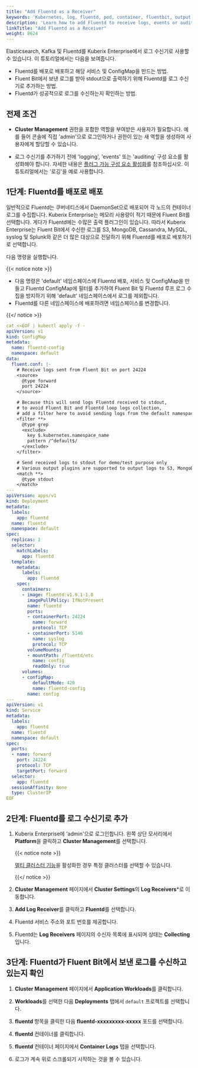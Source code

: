 ```yaml
---
title: "Add Fluentd as a Receiver"
keywords: 'Kubernetes, log, fluentd, pod, container, fluentbit, output'
description: 'Learn how to add Fluentd to receive logs, events or audit logs.'
linkTitle: "Add Fluentd as a Receiver"
weight: 8624
---
```

Elasticsearch, Kafka 및 Fluentd를 Kuberix Enterprise에서 로그 수신기로 사용할 수 있습니다. 이 튜토리얼에서는 다음을 보여줍니다.

- Fluentd를 배포로 배포하고 해당 서비스 및 ConfigMap을 만드는 방법.
- Fluent Bit에서 보낸 로그를 받아 stdout으로 출력하기 위해 Fluentd를 로그 수신기로 추가하는 방법.
- Fluentd가 성공적으로 로그를 수신하는지 확인하는 방법.

## 전제 조건

- **Cluster Management** 권한을 포함한 역할을 부여받은 사용자가 필요합니다. 예를 들어 콘솔에 직접 'admin'으로 로그인하거나 권한이 있는 새 역할을 생성하여 사용자에게 할당할 수 있습니다.

- 로그 수신기를 추가하기 전에 'logging', 'events' 또는 'auditing' 구성 요소를 활성화해야 합니다. 자세한 내용은 [플러그 가능 구성 요소 활성화](../../../../pluggable-components/)를 참조하십시오. 이 튜토리얼에서는 '로깅'을 예로 사용합니다.

## 1단계: Fluentd를 배포로 배포

일반적으로 Fluentd는 쿠버네티스에서 DaemonSet으로 배포되어 각 노드의 컨테이너 로그를 수집합니다. Kuberix Enterprise는 메모리 사용량이 적기 때문에 Fluent Bit를 선택합니다. 게다가 Fluentd에는 수많은 출력 플러그인이 있습니다. 따라서 Kuberix Enterprise는 Fluent Bit에서 수신한 로그를 S3, MongoDB, Cassandra, MySQL, syslog 및 Splunk와 같은 더 많은 대상으로 전달하기 위해 Fluentd를 배포로 배포하기로 선택합니다.

다음 명령을 실행합니다.

{{< notice note >}}

- 다음 명령은 'default' 네임스페이스에 Fluentd 배포, 서비스 및 ConfigMap을 만들고 Fluentd ConfigMap에 필터를 추가하여 Fluent Bit 및 Fluentd 루프 로그 수집을 방지하기 위해 'default' 네임스페이스에서 로그를 제외합니다.
- Fluentd를 다른 네임스페이스에 배포하려면 네임스페이스를 변경합니다.

{{</ notice >}}

```yaml
cat <<EOF | kubectl apply -f -
apiVersion: v1
kind: ConfigMap
metadata:
  name: fluentd-config
  namespace: default
data:
  fluent.conf: |-
    # Receive logs sent from Fluent Bit on port 24224
    <source>
      @type forward
      port 24224
    </source>

    # Because this will send logs Fluentd received to stdout,
    # to avoid Fluent Bit and Fluentd loop logs collection,
    # add a filter here to avoid sending logs from the default namespace to stdout again
    <filter **>
      @type grep
      <exclude>
        key $.kubernetes.namespace_name
        pattern /^default$/
      </exclude>
    </filter>

    # Send received logs to stdout for demo/test purpose only
    # Various output plugins are supported to output logs to S3, MongoDB, Cassandra, MySQL, syslog, Splunk, etc.
    <match **>
      @type stdout
    </match>
---
apiVersion: apps/v1
kind: Deployment
metadata:
  labels:
    app: fluentd
  name: fluentd
  namespace: default
spec:
  replicas: 1
  selector:
    matchLabels:
      app: fluentd
  template:
    metadata:
      labels:
        app: fluentd
    spec:
      containers:
      - image: fluentd:v1.9.1-1.0
        imagePullPolicy: IfNotPresent
        name: fluentd
        ports:
        - containerPort: 24224
          name: forward
          protocol: TCP
        - containerPort: 5140
          name: syslog
          protocol: TCP
        volumeMounts:
        - mountPath: /fluentd/etc
          name: config
          readOnly: true
      volumes:
      - configMap:
          defaultMode: 420
          name: fluentd-config
        name: config
---
apiVersion: v1
kind: Service
metadata:
  labels:
    app: fluentd
  name: fluentd
  namespace: default
spec:
  ports:
  - name: forward
    port: 24224
    protocol: TCP
    targetPort: forward
  selector:
    app: fluentd
  sessionAffinity: None
  type: ClusterIP
EOF
```

## 2단계: Fluentd를 로그 수신기로 추가

1. Kuberix Enterprise에 'admin'으로 로그인합니다. 왼쪽 상단 모서리에서 **Platform**을 클릭하고 **Cluster Management**를 선택합니다.

   {{< notice note >}}

   [멀티 클러스터 기능](../../../../multicluster-management/)을 활성화한 경우 특정 클러스터를 선택할 수 있습니다.

   {{</ notice >}}

2. **Cluster Management** 페이지에서 **Cluster Settings**의 **Log Receivers***로 이동합니다.

3. **Add Log Receiver**를 클릭하고 **Fluentd**를 선택합니다.

4. Fluentd 서비스 주소와 포트 번호를 제공합니다.

5. Fluentd는 **Log Receivers** 페이지의 수신자 목록에 표시되며 상태는 **Collecting**입니다.


## 3단계: Fluentd가 Fluent Bit에서 보낸 로그를 수신하고 있는지 확인

1. **Cluster Management** 페이지에서 **Application Workloads**를 클릭합니다.

2. **Workloads**를 선택한 다음 **Deployments** 탭에서 `default` 프로젝트를 선택합니다.

3. **fluentd** 항목을 클릭한 다음 **fluentd-xxxxxxxxx-xxxxx** 포드를 선택합니다.

4. **fluentd** 컨테이너를 클릭합니다.

5. **fluentd** 컨테이너 페이지에서 **Container Logs** 탭을 선택합니다.

6. 로그가 계속 위로 스크롤되기 시작하는 것을 볼 수 있습니다.

